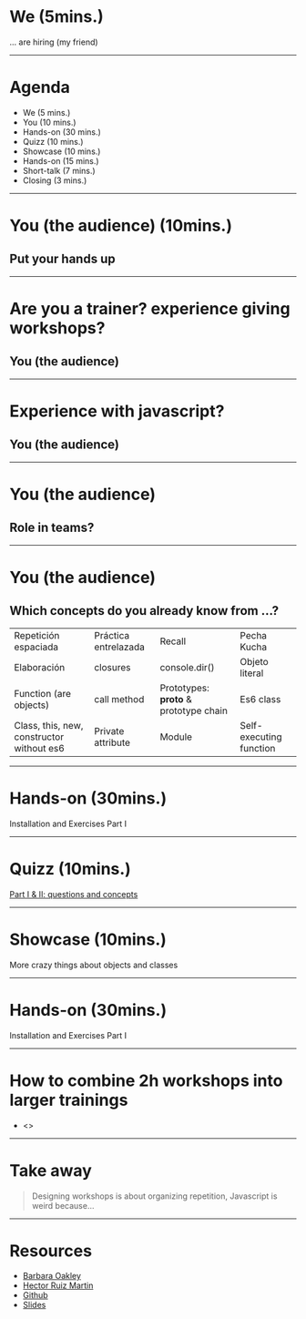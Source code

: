 <!-- theme: default -->

# We (5mins.)

... are hiring (my friend)

---
# Agenda
 
- We (5 mins.)
- You  (10 mins.)
- Hands-on  (30 mins.)
- Quizz  (10 mins.)
- Showcase  (10 mins.)
- Hands-on  (15 mins.)
- Short-talk (7 mins.)
- Closing (3 mins.)

--- 

# You (the audience) (10mins.)
## Put your hands up

--- 

# Are you a trainer? experience giving workshops?
## You (the audience)

---
# Experience with javascript?
## You (the audience)

---
# You (the audience)
## Role in teams?

---
# You (the audience)
## Which concepts do you already know from ...?

|                       |   |                                   |               |
|-------------------------------------------|----------------------|-----------------------------------------|-------------------------|
| Repetición espaciada                      | Práctica entrelazada | Recall                                  | Pecha Kucha             |
| Elaboración                               | closures             | console.dir()                           | Objeto literal          |
| Function (are objects)                    |  call method         | Prototypes: __proto__ & prototype chain | Es6 class               |
| Class, this, new, constructor without es6 | Private attribute    | Module                                  | Self-executing function |
---

# Hands-on (30mins.)

Installation and  Exercises Part I

---

# Quizz (10mins.)

[Part I & II: questions and concepts](https://presenter.ahaslides.com/presentation/3099113)

---

# Showcase (10mins.)

More crazy things about objects and classes

---

# Hands-on (30mins.)

Installation and  Exercises Part I

---

#  How to combine 2h workshops into larger trainings

- <<keynote>> 

---

# Take away

> Designing workshops is about organizing repetition, Javascript is weird because...

---

# Resources

- [Barbara Oakley](https://www.amazon.com/-/es/Barbara-Oakley-PhD/e/B000AP9ZR4/ref=dp_byline_cont_pop_book_1)
- [Hector Ruiz Martin](https://twitter.com/hruizmartin/status/1231128787494068224)
- [Github](https://github.com/ggalmazor/back-to-the-basics-workshop)
- [Slides](https://github.com/ggalmazor/back-to-the-basics-workshop/blob/main/docs/slides.pdf)
